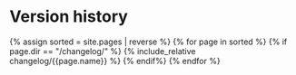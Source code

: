 # Version history

<!-- SPDX-License-Identifier: CC0-1.0 -->
<!-- SPDX-FileCopyrightText: 2019-2022 The Foundation for Public Code <info@publiccode.net>, https://standard.publiccode.net/AUTHORS -->

{% assign sorted = site.pages | reverse %}
{% for page in sorted %}
{% if page.dir == "/changelog/" %}
{% include_relative changelog/{{page.name}} %}
{% endif%}
{% endfor %}
